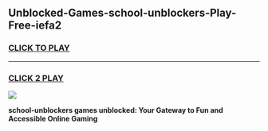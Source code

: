 
## Unblocked-Games-school-unblockers-Play-Free-iefa2
<h3>
<a href="https://premium76.site?title=school-unblockers&ref=18A1">CLICK TO PLAY</a></h3>
<hr>

<h3>
<a href="https://premium76.site?title=school-unblockers&ref=18A1">CLICK 2 PLAY</a>
  
</h3>

<a href="https://premium76.site?title=school-unblockers&ref=18A1"><img src="https://clearcache.store/games.png"></a>


**school-unblockers games unblocked: Your Gateway to Fun and Accessible Online Gaming**
